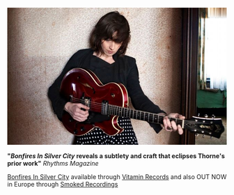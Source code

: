 [![Bonfires In Silver City][3]][1]  

**"_Bonfires In Silver City_ reveals a subtlety and craft that eclipses Thorne's prior work"** _Rhythms Magazine_   
 
[Bonfires In Silver City][1] available through [Vitamin Records][2] and also OUT NOW in Europe through [Smoked Recordings][4]  

  [1]: albums/bonfires-in-silver-city
  [2]: http://www.vitamin.net.au/
  [3]: data/image/front/loretta.jpg
  [4]: http://www.smokedrecordings.com  

